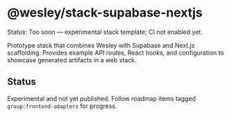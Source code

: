 # @wesley/stack-supabase-nextjs

Status: Too soon — experimental stack template; CI not enabled yet.

Prototype stack that combines Wesley with Supabase and Next.js scaffolding. Provides example API routes, React hooks, and configuration to showcase generated artifacts in a web stack.

## Status

Experimental and not yet published. Follow roadmap items tagged `group:frontend-adapters` for progress.
